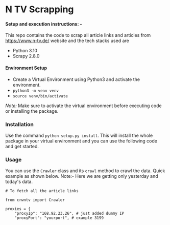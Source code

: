 # N TV Scrapping

#### Setup and execution instructions: - 

This repo contains the code to scrap all article links and articles from https://www.n-tv.de/ website and the tech stacks used are
- Python 3.10
- Scrapy 2.8.0


#### Environment Setup

- Create a Virtual Environment using Python3 and activate the environment.
- `python3 -m venv venv`
- `source venv/bin/activate`

*Note:* Make sure to activate the virtual environment before executing code or installing the package.

### Installation

Use the command `python setup.py install`. This will install the whole package in your virtual environment and you can use the following code and get started.
### Usage

You can use the `Crawler` class and its `crawl` method to crawl the data.
Quick example as shown below.
Note:- Here we are getting only yesterday and today's data.
```
# To fetch all the article links

from crwntv import Crawler

proxies = {
    "proxyIp": "168.92.23.26", # just added dummy IP
    "proxyPort": "yourport", # example 3199
    "proxyUsername": "yourusername",
    "proxyPassword": "yourpassword"
}

crawler = Crawler(
    query={
        "type": "link_feed",
        "domain": "https://www.n-tv.de/",
    },
    proxies=proxies
)

data = crawler.crawl()
```

```
#  To fetch the specific article details

from crwntv import Crawler

proxies = {
    "proxyIp": "168.92.23.26", # just added dummy IP
    "proxyPort": "yourport", # example 3199
    "proxyUsername": "yourusername",
    "proxyPassword": "yourpassword"
}

crawler = Crawler(
    query={
        "type": "article",
        "link": "https://www.n-tv.de/leute/Gedeon-Burkhard-Schauspieler-lebt-in-Berlin-mit-drei-Frauen-zusammen-article24020571.html"
    },
    proxies=proxies
)

data = crawler.crawl()
```

## Test Cases
We have used Python's in-built module `unittest`.
We have covered mainly two test cases.
1. For Sitemap article links crawler
2. For Article data CrawlerRun below command to run the test cases.
- `python -m unittest`
